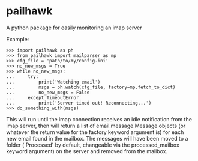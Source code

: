 # pailhawk
A python package for easily monitoring an imap server

Example:

	>>> import pailhawk as ph
	>>> from pailhawk import mailparser as mp
	>>> cfg_file = 'path/to/my/config.ini'
	>>> no_new_msgs = True
	>>> while no_new_msgs:
	...     try:
	...         print('Watching email')
	...         msgs = ph.watch(cfg_file, factory=mp.fetch_to_dict)
	...         no_new_msgs = False
	...     except TimeoutError:
	...         print('Server timed out! Reconnecting...')
	>>> do_something_with(msgs)

This will run until the imap connection receives an idle notification from the imap server, then will return a list of email.message.Message objects (or whatever the return value for the factory keyword argument is) for each new email found in the mailbox. The messages will have been moved to a folder ('Processed' by default, changeable via the processed_mailbox keyword argument) on the server and removed from the mailbox.
